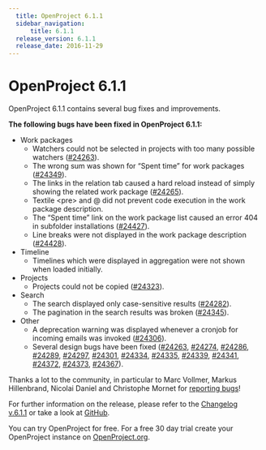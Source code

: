 ```yaml
---
  title: OpenProject 6.1.1
  sidebar_navigation:
      title: 6.1.1
  release_version: 6.1.1
  release_date: 2016-11-29
---
```



# OpenProject 6.1.1

OpenProject 6.1.1 contains several bug fixes and improvements.

**The following bugs have been fixed in OpenProject 6.1.1:**

  - Work packages
      - Watchers could not be selected in projects with too many
        possible watchers
        ([\#24263](https://community.openproject.com/work_packages/24263/activity)).
      - The wrong sum was shown for “Spent time” for work packages
        ([\#24349](https://community.openproject.com/projects/openproject/work_packages/24349/activity)).
      - The links in the relation tab caused a hard reload instead of
        simply showing the related work package
        ([\#24265](https://community.openproject.com/work_packages/24265/activity)).
      - Textile \<pre\> and @ did not prevent code execution in the work
        package description.
      - The “Spent time” link on the work package list caused an error
        404 in subfolder installations
        ([\#24427](https://community.openproject.com/projects/openproject/work_packages/24427/activity)).
      - Line breaks were not displayed in the work package description
        ([\#24428](https://community.openproject.com/projects/openproject/work_packages/24428/activity)).
  - <span class="explanatory-dictionary-highlight" data-definition="explanatory-dictionary-definition-17">Timeline</span>
      - Timelines which were displayed in aggregation were not shown
        when loaded initially.
  - Projects
      - Projects could not be copied
        ([\#24323](https://community.openproject.com/projects/openproject/work_packages/24323/activity)).
  - Search
      - The search displayed only case-sensitive results
        ([\#24282](https://community.openproject.com/work_packages/24282/activity)).
      - The pagination in the search results was broken
        ([\#24345](https://community.openproject.com/projects/openproject/work_packages/24345/activity)).
  - Other
      - A deprecation warning was displayed whenever a cronjob for
        incoming emails was invoked
        ([\#24306](https://community.openproject.com/projects/openproject/work_packages/24306/activity)).
      - Several design bugs have been fixed
        ([\#24263](https://community.openproject.com/work_packages/24263/activity),
        [\#24274](https://community.openproject.com/work_packages/24274/activity),
        [\#24286](https://community.openproject.com/work_packages/24286/activity),
        [\#24289](https://community.openproject.com/work_packages/24289/activity),
        [\#24297](https://community.openproject.com/work_packages/24297/activity),
        [\#24301](https://community.openproject.com/work_packages/24301/activity),
        [\#24334](https://community.openproject.com/projects/openproject/work_packages/24334/activity),
        [\#24335](https://community.openproject.com/projects/openproject/work_packages/24335/activity),
        [\#24339](https://community.openproject.com/projects/openproject/work_packages/24339/activity),
        [\#24341](https://community.openproject.com/projects/costs-plugin/work_packages/24341/activity),
        [\#24372](https://community.openproject.com/projects/openproject/work_packages/24372/activity),
        [\#24373](https://community.openproject.com/projects/openproject/work_packages/24373/activity),
        [\#24367](https://community.openproject.com/projects/plugin-reporting/work_packages/24367/activity)).

Thanks a lot to the community, in particular to Marc Vollmer, Markus
Hillenbrand, Nicolai Daniel and Christophe Mornet for [reporting
bugs](https://www.openproject.org/development/report-a-bug/)\!

For further information on the release, please refer to the [Changelog
v.6.1.1](https://community.openproject.com/versions/821) or take a look
at [GitHub](https://github.com/opf/openproject/tree/v6.1.1).

You can try OpenProject for free. For a free 30 day trial create your
OpenProject instance on [OpenProject.org](https://openproject.org/).


